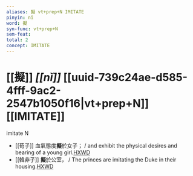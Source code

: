 ```yaml
---
aliases: 擬 vt+prep+N IMITATE
pinyin: nǐ
word: 擬
syn-func: vt+prep+N
sem-feat: 
total: 2
concept: IMITATE 
---
```

# [[擬]] *[[nǐ]]*  [[uuid-739c24ae-d585-4fff-9ac2-2547b1050f16|vt+prep+N]] [[IMITATE]]
imitate N
 - [[荀子]] 血氣態度**擬**於女子；
                     / and exhibit the physical desires and bearing of a young girl.[HXWD](https://hxwd.org/textview.html?location=KR3a0002_tls_005-4a.6)
 - [[韓非子]] **擬**於公室， / The princes are imitating the Duke in their housing.[HXWD](https://hxwd.org/textview.html?location=KR3c0005_tls_034-14a.3)